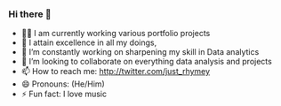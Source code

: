### Hi there 👋
- 👨‍💻 I am currently working various portfolio projects
- 🌱 I attain excellence in all my doings,
- 🔭 I’m constantly working on sharpening my skill in Data analytics 
- 👯 I’m looking to collaborate on everything data analysis and projects
- 📫 How to reach me: http://twitter.com/just_rhymey
- 😄 Pronouns: (He/Him)
- ⚡ Fun fact: I love music

